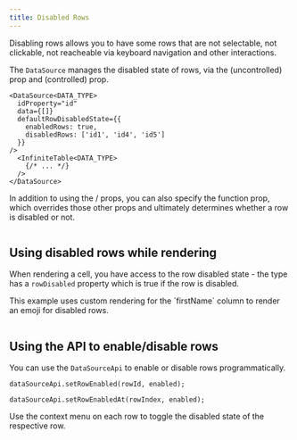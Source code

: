```yaml
---
title: Disabled Rows
---
```


Disabling rows allows you to have some rows that are not selectable, not clickable, not reacheable via keyboard navigation and other interactions.

The `DataSource` manages the disabled state of rows, via the <DPropLink name="defaultRowDisabledState" /> (uncontrolled) prop and <DPropLink name="rowDisabledState" /> (controlled) prop.

```tsx
<DataSource<DATA_TYPE>
  idProperty="id"
  data={[]}
  defaultRowDisabledState={{
    enabledRows: true,
    disabledRows: ['id1', 'id4', 'id5']
  }}
/>
  <InfiniteTable<DATA_TYPE>
    {/* ... */}
  />
</DataSource>
```

<Note>

In addition to using the <DPropLink name="defaultRowDisabledState" />/<DPropLink name="rowDisabledState" /> props, you can also specify the <DPropLink name="isRowDisabled" /> function prop, which overrides those other props and ultimately determines whether a row is disabled or not.

</Note>

<Sandpack title="Specify some rows as initially disabled">

```tsx file="initialRowDisabledState-example.page.tsx"
```

</Sandpack>

## Using disabled rows while rendering

When rendering a cell, you have access to the row disabled state - the <TypeLink name="InfiniteTableRowInfo" /> type has a `rowDisabled` property which is true if the row is disabled.

<Sandpack title="Using the row disabled state while rendering">

<Description>
  This example uses custom rendering for the `firstName` column to render an emoji for disabled rows.
</Description>

```tsx file="custom-rendering-for-disabled-rows-example.page.tsx"
```

</Sandpack>

## Using the API to enable/disable rows

You can use the `DataSourceApi` to enable or disable rows programmatically.

<DApiLink name="setRowEnabled" />

```tsx
dataSourceApi.setRowEnabled(rowId, enabled);

```

<DApiLink name="setRowEnabledAt" />

```tsx
dataSourceApi.setRowEnabledAt(rowIndex, enabled);
```

<Sandpack title="Using the API to enable/disable rows">

<Description>
Use the context menu on each row to toggle the disabled state of the respective row.
</Description>

```tsx file="using-api-to-disable-rows-example.page.tsx"
```

</Sandpack>